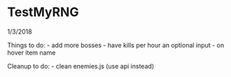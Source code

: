 # TestMyRNG

1/3/2018

Things to do:
    - add more bosses
    - have kills per hour an optional input
    - on hover item name
    
Cleanup to do:
    - clean enemies.js (use api instead)